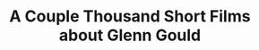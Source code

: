 ---
ee_id_thing: '2147'
site: '1'
type: '2'
inv_num: 2008-082
url: 2008-082-a-couple-thousand-short-films-about-glenn-gould-publication
title: 'A Couple Thousand Short Films about Glenn Gould '
year: '2008'
display_year: '2008'
medium: Publication
dims: 7.75 x 5 x 0.75
pitch: ''
ps: ''
live_url: ''
related: |-
  [41] 2007-006 A Couple Thousand Short Films About Glenn Gould - 2007-006-a-couple-thousand-short-films-about-glenn-gould
  [43] 2007-007 On C - 2007-007-on-c
youtube: ''
related_code: ''
imgs: glenn-gould-2008-082-full-1-press-ih.jpg
subheading: "(Publication)"
download: ''
add_credit: Dexter Sinister
commission: ''
layout: things-i-made
---